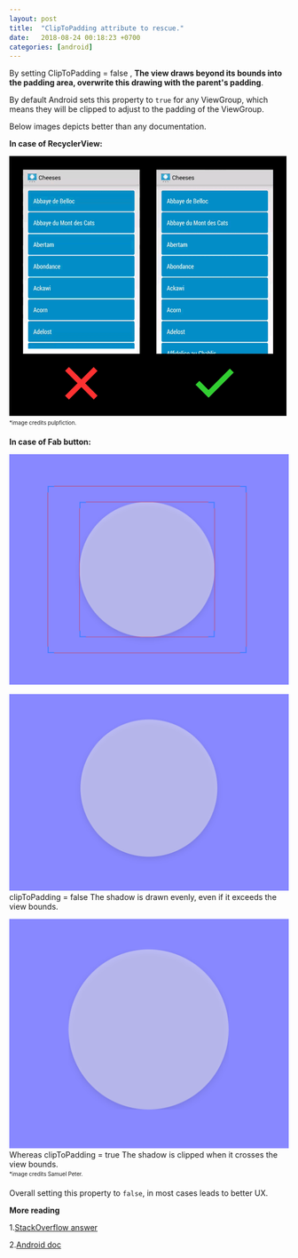 ```yaml
---
layout: post
title:  "ClipToPadding attribute to rescue."
date:   2018-08-24 00:18:23 +0700
categories: [android]
---
```


By setting ClipToPadding = false , **The view draws beyond its bounds into the padding area, overwrite this drawing with the parent's padding**.

By default Android sets this property to `true` for any ViewGroup, which means they will be clipped to adjust to the padding of the ViewGroup.

Below images depicts better than any documentation.

**In case of RecyclerView:**

![ScreenShot](https://github.com/NULLPointerGuy/NULLPointerGuy.github.io/blob/master/static/img/_posts/recyclerview.gif)
<sub><sup>*image credits pulpfiction.</sup></sub>

**In case of Fab button:**

![ScreenShot](https://github.com/NULLPointerGuy/NULLPointerGuy.github.io/blob/master/static/img/_posts/fab.png)

![ScreenShot](https://github.com/NULLPointerGuy/NULLPointerGuy.github.io/blob/master/static/img/_posts/cliptrue.png)
clipToPadding = false
 The shadow is drawn evenly, even if it exceeds the view bounds.


![ScreenShot](https://github.com/NULLPointerGuy/NULLPointerGuy.github.io/blob/master/static/img/_posts/clipfalse.png)
Whereas clipToPadding = true
 The shadow is clipped when it crosses the view bounds.<br/>
<sub><sup>*image credits Samuel Peter.</sup></sub>


Overall setting this property to `false`, in most cases leads to better UX.


**More reading**<br/>

1.[StackOverflow    answer](https://stackoverflow.com/questions/38970637/clarification-about-android-cliptopadding-property)

2.[Android doc](https://developer.android.com/reference/android/view/ViewGroup#attr_android:clipToPadding)
